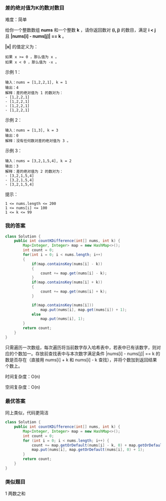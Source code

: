 ### 差的绝对值为K的数对数目

难度：简单



给你一个整数数组 **nums** 和一个整数 **k** ，请你返回数对 **(i, j)** 的数目，满足 **i < j** 且 **|nums[i] - nums[j]| == k** 。

**|x|** 的值定义为：

    如果 x >= 0 ，那么值为 x 。
    如果 x < 0 ，那么值为 -x 。

 



示例 1：

```
输入：nums = [1,2,2,1], k = 1
输出：4
解释：差的绝对值为 1 的数对为：
- [1,2,2,1]
- [1,2,2,1]
- [1,2,2,1]
- [1,2,2,1]
```

示例 2：

```
输入：nums = [1,3], k = 3
输出：0
解释：没有任何数对差的绝对值为 3 。
```

示例 3：

```
输入：nums = [3,2,1,5,4], k = 2
输出：3
解释：差的绝对值为 2 的数对为：
- [3,2,1,5,4]
- [3,2,1,5,4]
- [3,2,1,5,4]
```

 

提示：

    1 <= nums.length <= 200
    1 <= nums[i] <= 100
    1 <= k <= 99





### 我的答案

```java
class Solution {
    public int countKDifference(int[] nums, int k) {
        Map<Integer, Integer> map = new HashMap<>();
        int count = 0;
        for(int i = 0; i < nums.length; i++)
        {
            if(map.containsKey(nums[i] - k))
            {
                count += map.get(nums[i] - k);
            }
            if(map.containsKey(nums[i] + k))
            {
                count += map.get(nums[i] + k);
            }

            if(map.containsKey(nums[i]))
                map.put(nums[i], map.get(nums[i]) + 1);
            else
                map.put(nums[i], 1);
        }
        return count;
    }
}
```

只需遍历一次数组，每次遍历将当前数字存入哈希表中，若表中已有该数字，则对应的个数加一。存放前查找表中与本次数字满足条件 |nums[i] - nums[j]| == k 的数是否存在（直接用 nums[i] + k 和 nums[i] - k 查找），并将个数加到返回结果个数上。



时间复杂度：O(n)

空间复杂度：O(n)





### 最优答案

同上类似，代码更简洁

```java
class Solution {
	public int countKDifference(int[] nums, int k) {
        Map<Integer, Integer> map = new HashMap<>();
        int count = 0;
        for (int i = 0; i < nums.length; i++) {
            count += map.getOrDefault(nums[i] - k, 0) + map.getOrDefault(nums[i] + k, 0);
            map.put(nums[i], map.getOrDefault(nums[i], 0) + 1);
        }
        return count;
    }
}
```



### 类似题目

1 两数之和